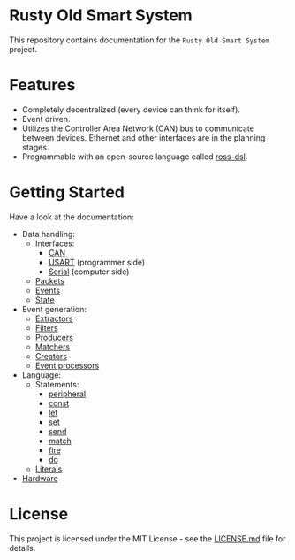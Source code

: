 # Rusty Old Smart System
This repository contains documentation for the `Rusty Old Smart System` project. 

# Features
- Completely decentralized (every device can think for itself).
- Event driven.
- Utilizes the Controller Area Network (CAN) bus to communicate between devices. Ethernet and other interfaces are in the planning stages.
- Programmable with an open-source language called [ross-dsl](https://github.com/linasdev/ross-dsl).

# Getting Started
Have a look at the documentation:
- Data handling:
    - Interfaces:
        - [CAN](interfaces/CAN.md)
        - [USART](interfaces/USART.md) (programmer side)
        - [Serial](interfaces/SERIAL.md) (computer side)
    - [Packets](data_handling/PACKETS.md)
    - [Events](data_handling/EVENTS.md)
    - [State](data_handling/STATE.md)
- Event generation:
    - [Extractors](event_generation/EXTRACTORS.md)
    - [Filters](event_generation/FILTERS.md)
    - [Producers](event_generation/PRODUCERS.md)
    - [Matchers](event_generation/MATCHERS.md)
    - [Creators](event_generation/CREATORS.md)
    - [Event processors](event_generation/EVENT_PROCESSORS.md)
- Language:
    - Statements:
        - [peripheral](language/statements/PERIPHERAL.md)
        - [const](language/statements/CONST.md)
        - [let](language/statements/LET.md)
        - [set](language/statements/SET.md)
        - [send](language/statements/SEND.md)
        - [match](language/statements/MATCH.md)
        - [fire](language/statements/FIRE.md)
        - [do](language/statements/DO.md)
    - [Literals](language/LITERALS.md)
- [Hardware](HARDWARE.md)

# License
This project is licensed under the MIT License - see the [LICENSE.md](LICENSE.md) file for details.
